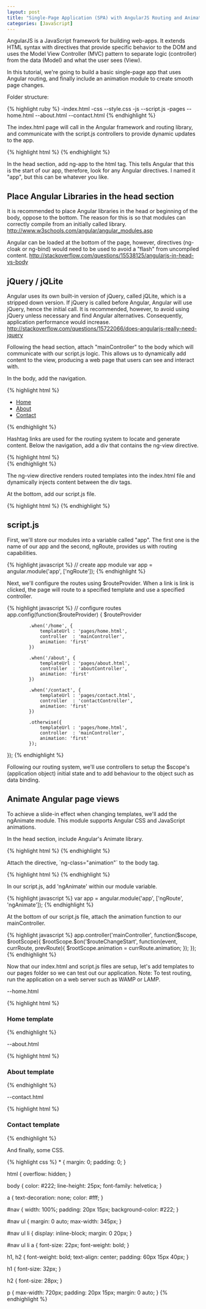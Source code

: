 ```yaml
---
layout: post
title: "Single-Page Application (SPA) with AngularJS Routing and Animation"
categories: [JavaScript]
---
```



<p>AngularJS is a JavaScript framework for building web-apps. It extends HTML syntax with directives that provide specific behavior to the DOM and uses the Model View Controller (MVC) pattern to separate logic (controller) from the data (Model) and what the user sees (View).</p>

<p>In this tutorial, we're going to build a basic single-page app that uses Angular routing, and finally include an animation module to create smooth page changes.</p>

<p>Folder structure:</p>

<div class="codehilite">
{% highlight ruby %}
-index.html
-css
  --style.css
-js
  --script.js
-pages
  --home.html
  --about.html
  --contact.html
{% endhighlight %}
</div>

<p>The index.html page will call in the Angular framework and routing library, and communicate with the script.js controllers to provide dynamic updates to the app.</p>

<div class="codehilite">
{% highlight html %}
<!DOCTYPE html>
<html ng-app="app">
<head>
    <meta charset="UTF-8">
    <meta content="width=device-width, initial-scale=1.0, maximum-scale=1.0" name="viewport">
    <title>Angular App</title>
    <link href="css/style.css" rel="stylesheet">
    <script src="https://ajax.googleapis.com/ajax/libs/jquery/2.1.3/jquery.min.js"></script>
    <script src="https://ajax.googleapis.com/ajax/libs/angularjs/1.2.25/angular.min.js"></script>
    <script src="//ajax.googleapis.com/ajax/libs/angularjs/1.2.25/angular-route.js"></script>
</head>
<body ng-controller="mainController">
{% endhighlight %}
</div>

<p>In the head section, add ng-app to the html tag. This tells Angular that this is the start of our app, therefore, look for any Angular directives. I named it "app", but this can be whatever you like.</p>

<h2>Place Angular Libraries in the head section</h2>

<p>It is recommended to place Angular libraries in the head or beginning of the body, oppose to the bottom. The reason for this is so that modules can correctly compile from an initially called library. <a href="http://www.w3schools.com/angular/angular_modules.asp" target="_blank">http://www.w3schools.com/angular/angular_modules.asp</a></p>

<p>Angular can be loaded at the bottom of the page, however, directives (ng-cloak or ng-bind) would need to be used to avoid a "flash" from uncompiled content. <a href="http://stackoverflow.com/questions/15538125/angularjs-in-head-vs-body" target="_blank">http://stackoverflow.com/questions/15538125/angularjs-in-head-vs-body</a></p>

<h2>jQuery / jQLite</h2>

<p>Angular uses its own built-in version of jQuery, called jQLite, which is a stripped down version. If jQuery is called before Angular, Angular will use jQuery, hence the initial call. It is recommended, however, to avoid using jQuery unless necessary and find Angular alternatives. Consequently, application performance would increase. <a href="http://stackoverflow.com/questions/15722066/does-angularjs-really-need-jquery" target="_blank">http://stackoverflow.com/questions/15722066/does-angularjs-really-need-jquery</a></p>

<p>Following the head section, attach "mainController" to the body which will communicate with our script.js logic. This allows us to dynamically add content to the view, producing a web page that users can see and interact with.</p>

<p>In the body, add the navigation.</p>

<div class="codehilite">
{% highlight html %}
<nav id="nav">
  <ul>
    <li><a href="#home">Home</a></li>
    <li><a href="#works">About</a></li>
    <li><a href="#blog">Contact</a></li>
  </ul>
</nav>
{% endhighlight %}
</div>

<p>Hashtag links are used for the routing system to locate and generate content. Below the navigation, add a div that contains the ng-view directive.</p>

<div class="codehilite">
{% highlight html %}
<div ng-view class="view"></div>
{% endhighlight %}
</div>

<p>The ng-view directive renders routed templates into the index.html file and dynamically injects content between the div tags.</p>

<p>At the bottom,  add our script.js file.</p>

<div class="codehilite">
{% highlight html %}
<script src="js/script.js" type="text/javascript"></script>
</body>
</html>
{% endhighlight %}
</div>

<h2>script.js</h2>

<p>First, we'll store our modules into a variable called "app". The first one is the name of our app and the second, ngRoute, provides us with routing capabilities.</p>

<div class="codehilite">
{% highlight javascript %}
// create app module
    var app = angular.module('app', ['ngRoute']);
{% endhighlight %}
</div>

<p>Next, we'll configure the routes using $routeProvider. When a link is link is clicked, the page will route to a specified template and use a specified controller.</p>

<div class="codehilite">
{% highlight javascript %}
// configure routes
    app.config(function($routeProvider) {
        $routeProvider

            .when('/home', {
                templateUrl : 'pages/home.html',
                controller  : 'mainController',
                animation: 'first'
            })

            .when('/about', {
                templateUrl : 'pages/about.html',
                controller  : 'aboutController',
                animation: 'first'
            })

            .when('/contact', {
                templateUrl : 'pages/contact.html',
                controller  : 'contactController',
                animation: 'first'
            })

            .otherwise({
                templateUrl : 'pages/home.html',
                controller  : 'mainController',
                animation: 'first'
            });

 });
{% endhighlight %}
</div>

<p>Following our routing system, we'll use controllers to setup the $scope's (application object) initial state and to add behaviour to the object such as data binding.</p>

<h2>Animate Angular page views</h2>

<p>To achieve a slide-in effect when changing templates, we'll add the ngAnimate module. This module supports Angular CSS and JavaScript animations.</p>

<p>In the head section, include Angular's Animate library.</p>

<div class="codehilite">
{% highlight html %}
<script src="//cdnjs.cloudflare.com/ajax/libs/angular.js/1.2.16/angular-animate.min.js"></script>
{% endhighlight %}
</div>

<p>Attach the directive, `ng-class="animation"` to the body tag.</p>

<div class="codehilite">
{% highlight html %}
<body ng-controller="mainController" ng-class="animation">
{% endhighlight %}
</div>

<p>In our script.js, add 'ngAnimate' within our module variable.</p>

<div class="codehilite">
{% highlight javascript %}
var app = angular.module('app', ['ngRoute', 'ngAnimate']);
{% endhighlight %}
</div>

<p>At the bottom of our script.js file, attach the animation function to our mainController.</p>

<div class="codehilite">
{% highlight javascript %}
app.controller('mainController', function($scope, $rootScope){
  $rootScope.$on('$routeChangeStart', function(event, currRoute, prevRoute){
    $rootScope.animation = currRoute.animation;
  });
});
{% endhighlight %}
</div>

<p>Now that our index.html and script.js files are setup, let's add templates to our pages folder so we can test out our application. Note: To test routing, run the application on a web server such as WAMP or LAMP.</p>

<p>--home.html</p>

<div class="codehilite">
{% highlight html %}
<section id="home">
    <article>
        <h1>Home template </h1>
    </article>
</section>
{% endhighlight %}
</div>

<p>--about.html</p>

<div class="codehilite">
{% highlight html %}
<section id="about">
    <article>
        <h1>About template</h1>
    </article>
</section>
{% endhighlight %}
</div>

<p>--contact.html</p>

<div class="codehilite">
{% highlight html %}
<section id="contact">
    <article>
        <h1>Contact template</h1>
    </article>
</section>
{% endhighlight %}
</div>

<p>And finally, some CSS.</p>

<div class="codehilite">
{% highlight css %}
* {
    margin: 0;
    padding: 0;
}

html {
    overflow: hidden;
}

body {
    color: #222;
    line-height: 25px;
    font-family: helvetica;
}

a {
    text-decoration: none;
    color: #fff;
}

#nav {
    width: 100%;
    padding: 20px 15px;
    background-color: #222;
}

#nav ul {
    margin: 0 auto;
    max-width: 345px;
}

#nav ul li { 
    display: inline-block;
    margin: 0 20px;
 }

 #nav ul li a {
    font-size: 22px;
    font-weight: bold;
 }

 h1, h2 {
    font-weight: bold;
    text-align: center;
    padding: 60px 15px 40px;
 }

 h1 {
    font-size: 32px;
 }

 h2 {
    font-size: 28px;
 }

 p {
    max-width: 720px;
    padding: 20px 15px;
    margin: 0 auto;
 }
{% endhighlight %}
</div>